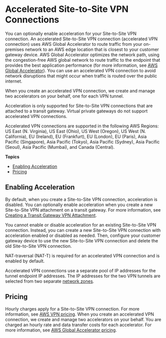 # Accelerated Site\-to\-Site VPN Connections<a name="accelerated-vpn"></a>

You can optionally enable acceleration for your Site\-to\-Site VPN connection\. An accelerated Site\-to\-Site VPN connection \(accelerated VPN connection\) uses AWS Global Accelerator to route traffic from your on\-premises network to an AWS edge location that is closest to your customer gateway device\. AWS Global Accelerator optimizes the network path, using the congestion\-free AWS global network to route traffic to the endpoint that provides the best application performance \(for more information, see [AWS Global Accelerator](https://aws.amazon.com/global-accelerator/)\)\. You can use an accelerated VPN connection to avoid network disruptions that might occur when traffic is routed over the public internet\.

When you create an accelerated VPN connection, we create and manage two accelerators on your behalf, one for each VPN tunnel\.

Acceleration is only supported for Site\-to\-Site VPN connections that are attached to a transit gateway\. Virtual private gateways do not support accelerated VPN connections\.

Accelerated VPN connections are supported in the following AWS Regions: US East \(N\. Virginia\), US East \(Ohio\), US West \(Oregon\), US West \(N\. California\), EU \(Ireland\), EU \(Frankfurt\), EU \(London\), EU \(Paris\), Asia Pacific \(Singapore\), Asia Pacific \(Tokyo\), Asia Pacific \(Sydney\), Asia Pacific \(Seoul\), Asia Pacific \(Mumbai\), and Canada \(Central\)\.

**Topics**
+ [Enabling Acceleration](#accelerated-vpn-enabling)
+ [Pricing](#accelerated-vpn-pricing)

## Enabling Acceleration<a name="accelerated-vpn-enabling"></a>

By default, when you create a Site\-to\-Site VPN connection, acceleration is disabled\. You can optionally enable acceleration when you create a new Site\-to\-Site VPN attachment on a transit gateway\. For more information, see [Creating a Transit Gateway VPN Attachment](create-tgw-vpn-attachment.md)\.

You cannot enable or disable acceleration for an existing Site\-to\-Site VPN connection\. Instead, you can create a new Site\-to\-Site VPN connection with acceleration enabled or disabled as needed\. Then, configure your customer gateway device to use the new Site\-to\-Site VPN connection and delete the old Site\-to\-Site VPN connection\. 

NAT\-traversal \(NAT\-T\) is required for an accelerated VPN connection and is enabled by default\.

Accelerated VPN connections use a separate pool of IP addresses for the tunnel endpoint IP addresses\. The IP addresses for the two VPN tunnels are selected from two separate [network zones](https://docs.aws.amazon.com/global-accelerator/latest/dg/introduction-components.html)\.

## Pricing<a name="accelerated-vpn-pricing"></a>

Hourly charges apply for a Site\-to\-Site VPN connection\. For more information, see [AWS VPN pricing](https://aws.amazon.com/vpn/pricing/)\. When you create an accelerated VPN connection, we create and manage two accelerators on your behalf\. You are charged an hourly rate and data transfer costs for each accelerator\. For more information, see [AWS Global Accelerator pricing](https://aws.amazon.com/global-accelerator/pricing/)\. 